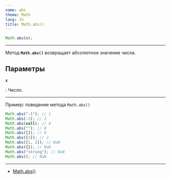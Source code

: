 ```yaml
---
name: abs
theme: Math
lang: JS
title: Math.abs()
---
```


```js
Math.abs(x);
```

---

Метод **`Math.abs()`** возвращает абсолютное значение числа.

## Параметры

**`x`**

: Число.

---

Пример: поведение метода `Math.abs()`

```js
Math.abs("-1"); // 1
Math.abs(-2); // 2
Math.abs(null); // 0
Math.abs(""); // 0
Math.abs([]); // 0
Math.abs([2]); // 2
Math.abs([1, 2]); // NaN
Math.abs({}); // NaN
Math.abs("string"); // NaN
Math.abs(); // NaN
```

---

- [Math.abs()](https://developer.mozilla.org/ru/docs/Web/JavaScript/Reference/Global_Objects/Math/abs)
